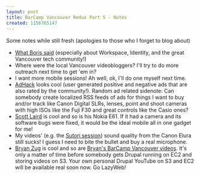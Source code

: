 ```yaml
---
layout: post
title: BarCamp Vancouver Redux Part 5 - Notes
created: 1156765147
---
```

<p>
Some notes while still fresh (apologies to those who I forget to blog about)<span style="font-size:12pt;">
<br /></span>
</p><ul>
<li><a href="http://www.bmannconsulting.com/blog/bmann/notes-from-barcamp-vancouver">What Boris said</a> (especially about Workspace, Identity, and  the great Vancouver tech community!)</li>
<li>Where were the local Vancouver videobloggers? I'll try to do more outreach next time to get 'em in?</li>
<li>I want more mobile sessions! Ah well, ok, I'll do one myself next time.</li>
<li><a href="http://adhack.com/">AdHack</a> looks cool (user generated positive and negative ads that are also rated by the community!). Random ad related sidenote: Can somebody create localized RSS feeds of ads for things I want to buy and/or track like Canon Digital SLRs, lenses, point and shoot cameras with high ISOs like the Fuji F30 and great controls like the Casio ones?</li>
<li><a href="http://scottstuff.net/">Scott Laird</a> is cool and so is his Nokia E61. If it had a camera and its software bugs were fixed, it would be the ideal mobile all in one gadget for me!</li>
<li>My videos'  (e.g. the <a href="http://www.blogaholics.ca/archives/2006/08/barcamp-vancouver-sutori-presentation.html">Sutori session</a>) sound quality from the Canon Elura still sucks! I guess I need to bite the bullet and buy a real microphone.</li>
<li><a href="http://elearningskinny.com/">Bryan Zug</a> is cool and so are <a href="http://elearningskinny.com/barcamp-vancouver-videos/">Bryan's BarCamp Vancouver videos</a>. It's only a matter of time before somebody gets Drupal running on EC2 and storing videos on S3. Your own personal Drupal YouTube  on S3 and EC2 will be available real soon now. Go LazyWeb! </ul>
